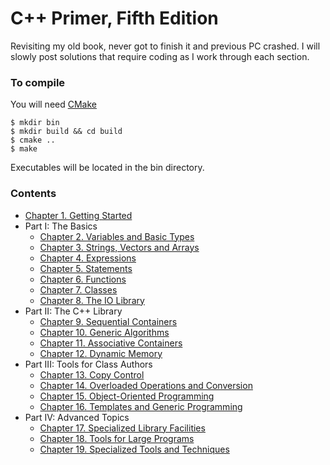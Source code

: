 # C++ Primer, Fifth Edition
Revisiting my old book, never got to finish it and previous PC crashed. I will slowly post solutions that require coding as I work through each section.
### To compile
You will need [CMake](https://cmake.org)
```
$ mkdir bin
$ mkdir build && cd build
$ cmake ..
$ make
```
Executables will be located in the bin directory.

### Contents
- [Chapter 1. Getting Started](https://github.com/wastegas/CPP-Primer/tree/main/src/ch01)
- Part I: The Basics
  - [Chapter 2. Variables and Basic Types](https://github.com/wastegas/CPP-Primer/tree/main/src/ch02)
  - [Chapter 3. Strings, Vectors and Arrays](https://github.com/wastegas/CPP-Primer/tree/main/src/ch03)
  - [Chapter 4. Expressions](https://github.com/wastegas/CPP-Primer/tree/main/src/ch04)
  - [Chapter 5. Statements](https://github.com/wastegas/CPP-Primer/tree/main/src/ch05)
  - [Chapter 6. Functions](https://github.com/wastegas/CPP-Primer/tree/main/src/ch06)
  - [Chapter 7. Classes](https://github.com/wastegas/CPP-Primer/tree/main/src/ch07)
  - [Chapter 8. The IO Library](https://github.com/wastegas/CPP-Primer/tree/main/src/ch08)
- Part II: The C++ Library
  - [Chapter 9. Sequential Containers](https://github.com/wastegas/CPP-Primer/tree/main/src/ch09)
  - [Chapter 10. Generic Algorithms](https://github.com/wastegas/CPP-Primer/tree/main/src/ch10)
  - [Chapter 11. Associative Containers](https://github.com/wastegas/CPP-Primer/tree/main/src/ch11)
  - [Chapter 12. Dynamic Memory](https://github.com/wastegas/CPP-Primer/tree/main/src/ch12)
- Part III: Tools for Class Authors
  - [Chapter 13. Copy Control](https://github.com/wastegas/CPP-Primer/tree/main/src/ch13)
  - [Chapter 14. Overloaded Operations and Conversion](https://github.com/wastegas/CPP-Primer/tree/main/src/ch14)
  - [Chapter 15. Object-Oriented Programming](https://github.com/wastegas/CPP-Primer/tree/main/src/ch15)
  - [Chapter 16. Templates and Generic Programming](https://github.com/wastegas/CPP-Primer/tree/main/src/ch16)
- Part IV: Advanced Topics
  - [Chapter 17. Specialized Library Facilities](https://github.com/wastegas/CPP-Primer/tree/main/src/ch17)
  - [Chapter 18. Tools for Large Programs](https://github.com/wastegas/CPP-Primer/tree/main/src/ch18)
  - [Chapter 19. Specialized Tools and Techniques](https://github.com/wastegas/CPP-Primer/tree/main/src/ch19)
